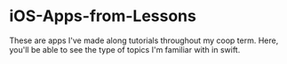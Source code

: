 # iOS-Apps-from-Lessons
These are apps I've made along tutorials throughout my coop term. Here, you'll be able to see the type of topics I'm familiar with in swift.
